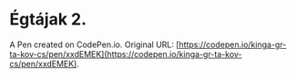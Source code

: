# Égtájak 2. 

A Pen created on CodePen.io. Original URL: [https://codepen.io/kinga-gr-ta-kov-cs/pen/xxdEMEK](https://codepen.io/kinga-gr-ta-kov-cs/pen/xxdEMEK).


